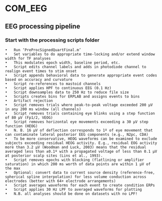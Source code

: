 # COM_EEG
## EEG processing pipeline
### Start with the processing scripts folder




	•	Run ‘PreProcSignedQuartFinal.m’
	•	Set variables to do appropriate time-locking and/or extend window width for TF analyses
	•	This modulates epoch width, baseline period, etc.
	•	Script edits channel labels and adds in photodiode channel to realign event times to stim onset
	•	Script appends behavioral data to generate appropriate event codes based on accuracy and curvature
	•	Script re-references to mastoid channels
	•	Script applies HPF to continuous EEG (0.1 Hz)
	•	Script downsamples data to 250 Hz to reduce file size
	•	Scripts creates bins for ERPLAB and assigns events to bins
	•	Artifact rejection
	•	Script removes trials where peak-to-peak voltage exceeded 200 µV in any 200 ms window (all channels)
	•	Script removes trials containing eye blinks using a step function of 80 µV (Fp1/2, VEOG)
	•	Script removes horizontal eye movements exceeding a 30 µV step function (HEOG)
	•	N. B. 16 µV of deflection corresponds to 1º of eye movement that can contaminate lateral posterior EEG components (e.g., N2pc, CDA)
	•	To be more conservative, HEOG waveforms can be examined to exclude subjects exceeding residual HEOG activity. E.g., residual EOG activity more than 3.2 µV (Woodman and Luck, 2003) means that the residual averaged less than ±0.1º with a propagated voltage of less than 0.1 µV at posterior scalp sites (Lins et al., 1993).
	•	Script removes epochs with blocking (flatlining or amplifier saturation) in which 200 ms worth of data points are within 1 µV of the max
	•	Optional: convert data to current source density (reference-free, spherical spline interpolation) for less volume conduction across electrodes (better with 64+ electrode arrangements)
	•	Script averages waveforms for each event to create condition ERPs
	•	Script applies 30 Hz LPF to averaged waveforms for plotting
	•	N.B. all analyses should be done on datasets with no LPF!



